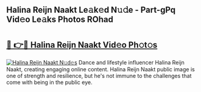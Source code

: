 ## Halina Reijn Naakt Le𝚊k𝚎d N𝚞𝚍e - Part-gPq Vid𝚎o Le𝚊ks Photos ROhad

# <h2><a href="http://fb3xir.evod.top/?m=Halina+Reijn+Naakt">🔗 👉🔴 Halina Reijn Naakt Vid𝚎o Ph𝚘t𝚘s</a></h2>

[![Halina Reijn Naakt N𝚞d𝚎s](https://i.imgur.com/8V9OHl7.gif)](http://fb3xir.evod.top/?m=Halina+Reijn+Naakt)
Dance and lifestyle influencer Halina Reijn Naakt, creating engaging online content. Halina Reijn Naakt public image is one of strength and resilience, but he's not immune to the challenges that come with being in the public eye. 
